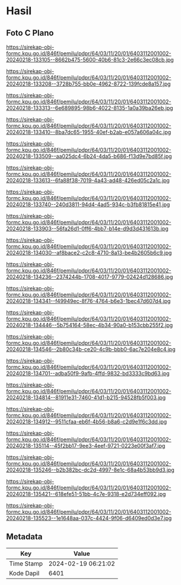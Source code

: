 # Hasil

## Foto C Plano

https://sirekap-obj-formc.kpu.go.id/846f/pemilu/pdpr/64/03/11/20/01/6403112001002-20240218-133105--8662b475-5600-40b6-81c3-2e66c3ec08cb.jpg

https://sirekap-obj-formc.kpu.go.id/846f/pemilu/pdpr/64/03/11/20/01/6403112001002-20240218-133208--3728b755-bb0e-4962-8722-139fcde8a157.jpg

https://sirekap-obj-formc.kpu.go.id/846f/pemilu/pdpr/64/03/11/20/01/6403112001002-20240218-133313--6e689895-98b6-4022-8135-1a0a39ba26eb.jpg

https://sirekap-obj-formc.kpu.go.id/846f/pemilu/pdpr/64/03/11/20/01/6403112001002-20240218-133410--8ba7dc65-1955-40ef-b2ab-e057a606a04c.jpg

https://sirekap-obj-formc.kpu.go.id/846f/pemilu/pdpr/64/03/11/20/01/6403112001002-20240218-133509--aa025dc4-6b24-4da5-b686-f13d9e7bd85f.jpg

https://sirekap-obj-formc.kpu.go.id/846f/pemilu/pdpr/64/03/11/20/01/6403112001002-20240218-133613--6fa88f38-7019-4a43-ad48-426ed05c2a1c.jpg

https://sirekap-obj-formc.kpu.go.id/846f/pemilu/pdpr/64/03/11/20/01/6403112001002-20240218-133740--240d3811-94d4-4ad5-934c-b3fb81815e41.jpg

https://sirekap-obj-formc.kpu.go.id/846f/pemilu/pdpr/64/03/11/20/01/6403112001002-20240218-133903--56fa26d1-0ff6-4bb7-b14e-d9d3d431613b.jpg

https://sirekap-obj-formc.kpu.go.id/846f/pemilu/pdpr/64/03/11/20/01/6403112001002-20240218-134030--af8bace2-c2c8-4710-8a13-be4b2605b6c9.jpg

https://sirekap-obj-formc.kpu.go.id/846f/pemilu/pdpr/64/03/11/20/01/6403112001002-20240218-134236--2374244b-1708-4017-9779-02424d128686.jpg

https://sirekap-obj-formc.kpu.go.id/846f/pemilu/pdpr/64/03/11/20/01/6403112001002-20240218-134341--f49949ec-8f76-4764-b6e3-1bec47d607d4.jpg

https://sirekap-obj-formc.kpu.go.id/846f/pemilu/pdpr/64/03/11/20/01/6403112001002-20240218-134446--5b754164-58ec-4b34-90a0-b153cbb255f2.jpg

https://sirekap-obj-formc.kpu.go.id/846f/pemilu/pdpr/64/03/11/20/01/6403112001002-20240218-134546--2b80c34b-ce20-4c9b-bbb0-6ac7e204e8c4.jpg

https://sirekap-obj-formc.kpu.go.id/846f/pemilu/pdpr/64/03/11/20/01/6403112001002-20240218-134701--adba50f9-9afb-4ffd-9832-bd3333c9bd63.jpg

https://sirekap-obj-formc.kpu.go.id/846f/pemilu/pdpr/64/03/11/20/01/6403112001002-20240218-134814--81911e31-7460-41d1-b215-94528fb5f003.jpg

https://sirekap-obj-formc.kpu.go.id/846f/pemilu/pdpr/64/03/11/20/01/6403112001002-20240218-134912--9511cfaa-eb6f-4b56-b8a6-c2d9e1f6c3dd.jpg

https://sirekap-obj-formc.kpu.go.id/846f/pemilu/pdpr/64/03/11/20/01/6403112001002-20240218-135114--45f2bb17-9ee3-4eef-9721-0223e00f3af7.jpg

https://sirekap-obj-formc.kpu.go.id/846f/pemilu/pdpr/64/03/11/20/01/6403112001002-20240218-135246--b2b382bc-dc2d-4997-8e1c-68a4b53bb9d3.jpg

https://sirekap-obj-formc.kpu.go.id/846f/pemilu/pdpr/64/03/11/20/01/6403112001002-20240218-135421--618efe51-51bb-4c7e-9318-e2d734eff092.jpg

https://sirekap-obj-formc.kpu.go.id/846f/pemilu/pdpr/64/03/11/20/01/6403112001002-20240218-135523--1e1648aa-037c-4424-9f06-d6409ed0d3e7.jpg


## Metadata

| Key        | Value               |
| ---------- | ------------------- |
| Time Stamp | 2024-02-19 06:21:02 |
| Kode Dapil | 6401                |



